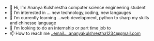 - 👋 Hi, I’m Ananya Kulshrestha computer science engineering student 
- 👀 I’m interested in ... new technology,coding, new langauges
- 🌱 I’m currently learning ...web development, python to sharp my skills and chinesse language
- 💞️ I’m looking to do an internship or part time job to 
- 📫 How to reach me ..email....ananyakulshrestha1234@gmail.com

<!---
Ananyakulshrestha123/Ananyakulshrestha123 is a ✨ special ✨ repository because its `README.md` (this file) appears on your GitHub profile.
You can click the Preview link to take a look at your changes.
--->
